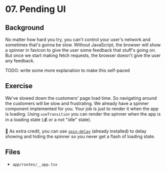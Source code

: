 # 07. Pending UI

## Background

No matter how hard you try, you can't control your user's network and sometimes that's gonna be slow. Without JavaScript, the browser will show a spinner in favicon to give the user some feedback that stuff's going on. But once we start making fetch requests, the browser doesn't give the user any feedback.

TODO: write some more explanation to make this self-paced

## Exercise

We've slowed down the customers' page load time. So navigating around the customers will be slow and frustrating. We already have a spinner component implemented for you. Your job is just to render it when the app is loading. Using `useTransition` you can render the spinner when the app is in a loading state (💰 or a not "idle" state).

💯 As extra credit, you can use [`spin-delay`](https://npm.im/spin-delay) (already installed) to delay showing and hiding the spinner so you never get a flash of loading state.

## Files

- `app/routes/__app.tsx`
